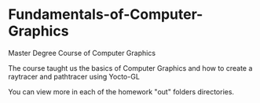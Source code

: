 # Fundamentals-of-Computer-Graphics
Master Degree Course of Computer Graphics

The course taught us the basics of Computer Graphics and how to create a raytracer and pathtracer using Yocto-GL

You can view more in each of the homework "out" folders directories.

